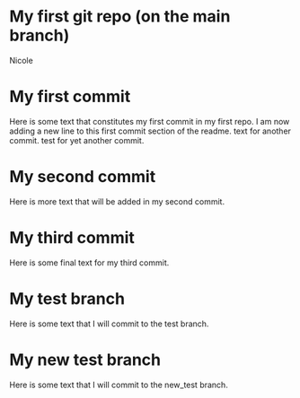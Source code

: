 My first git repo (on the main branch)
================
Nicole

# My first commit

Here is some text that constitutes my first commit in my first repo. I
am now adding a new line to this first commit section of the readme.
text for another commit. test for yet another commit.

# My second commit

Here is more text that will be added in my second commit.

# My third commit

Here is some final text for my third commit.

# My test branch

Here is some text that I will commit to the test branch.

# My new test branch

Here is some text that I will commit to the new_test branch.
